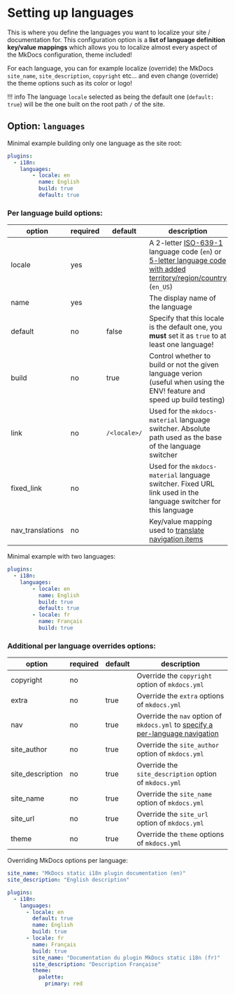 # Setting up languages

This is where you define the languages you want to localize your site / documentation for. This configuration option is a **list of language definition key/value mappings** which allows you to localize almost every aspect of the MkDocs configuration, theme included!

For each language, you can for example localize (override) the MkDocs `site_name`, `site_description`, `copyright` etc... and even change (override) the theme options such as its color or logo!

!!! info
    The language `locale` selected as being the default one (`default: true`) will be the one built on the root path `/` of the site.

## Option: `languages`

Minimal example building only one language as the site root:

``` yaml
plugins:
  - i18n:
    languages:
        - locale: en
          name: English
          build: true
          default: true
```

### Per language build options:

|option|required|default|description|
|---|---|---|---|
|locale|yes||A 2-letter [ISO-639-1](https://en.wikipedia.org/wiki/ISO_639-1) language code (`en`) or [5-letter language code with added territory/region/country](https://www.mkdocs.org/user-guide/localizing-your-theme/#supported-locales) (`en_US`)|
|name|yes||The display name of the language|
|default|no|false|Specify that this locale is the default one, you **must** set it as `true` to at least one language!|
|build|no|true|Control whether to build or not the given language verion (useful when using the ENV! feature and speed up build testing)|
|link|no|`/<locale>/`|Used for the `mkdocs-material` language switcher. Absolute path used as the base of the language switcher|
|fixed_link|no||Used for the `mkdocs-material` language switcher. Fixed URL link used in the language switcher for this language|
|nav_translations|no||Key/value mapping used to [translate navigation items](localizing-navigation.md)|

Minimal example with two languages:

``` yaml
plugins:
  - i18n:
    languages:
        - locale: en
          name: English
          build: true
          default: true
        - locale: fr
          name: Français
          build: true
```

### Additional per language overrides options:

|option|required|default|description|
|---|---|---|---|
|copyright|no||Override the `copyright` option of `mkdocs.yml`|
|extra|no|true|Override the `extra` options of `mkdocs.yml`|
|nav|no|true|Override the `nav` option of `mkdocs.yml` to [specify a per-language navigation](localizing-navigation.md)|
|site_author|no|true|Override the `site_author` option of `mkdocs.yml`|
|site_description|no|true|Override the `site_description` option of `mkdocs.yml`|
|site_name|no|true|Override the `site_name` option of `mkdocs.yml`|
|site_url|no|true|Override the `site_url` option of `mkdocs.yml`|
|theme|no|true|Override the `theme` options of `mkdocs.yml`|

Overriding MkDocs options per language:

``` yaml
site_name: "MkDocs static i18n plugin documentation (en)"
site_description: "English description"

plugins:
  - i18n:
    languages:
      - locale: en
        default: true
        name: English
        build: true
      - locale: fr
        name: Français
        build: true
        site_name: "Documentation du plugin MkDocs static i18n (fr)"
        site_description: "Description Française"
        theme:
          palette:
            primary: red
```
